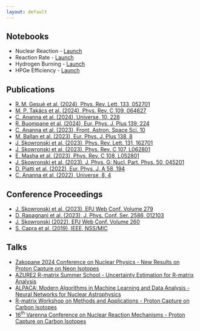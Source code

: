 ```yaml
---
layout: default
---
```


## Notebooks

*   Nuclear Reaction - [Launch](https://mybinder.org/v2/gh/skowrons94/Nuclear_Reaction/HEAD)
*   Reaction Rate - [Launch](https://mybinder.org/v2/gh/skowrons94/Reaction_Rate/HEAD)
*   Hydrogen Burning - [Launch](https://mybinder.org/v2/gh/skowrons94/Hydrogen_Burning/HEAD)
*   HPGe Efficiency - [Launch](https://mybinder.org/v2/gh/skowrons94/HPGe-Efficiency/HEAD)

## Publications
*   [R. M. Gesuè et al. (2024), Phys. Rev. Lett. 133, 052701](https://doi.org/10.1103/PhysRevLett.133.052701)
*   [M. P. Takács et al. (2024), Phys. Rev. C 109, 064627](https://doi.org/10.1103/PhysRevC.109.064627)
*   [C. Ananna et al. (2024), Universe, 10, 228](https://doi.org/10.3390/universe10050228)
*   [R. Buompane et al. (2024), Eur. Phys. J. Plus 139, 224](https://doi.org/10.1140/epjp/s13360-023-04840-2)
*   [C. Ananna et al. (2023), Front. Astron. Space Sci. 10](https://doi.org/10.3389/fspas.2023.1325053)
*   [M. Ballan et al. (2023), Eur. Phys. J. Plus 138, 8](https://doi.org/10.1140/epjp/s13360-023-04249-x)
*   [J. Skowronski et al. (2023), Phys. Rev. Lett. 131, 162701](https://doi.org/10.1103/PhysRevLett.131.162701)
*   [J. Skowronski et al. (2023), Phys. Rev. C 107, L062801](https://doi.org/10.1103/PhysRevC.107.L062801)
*   [E. Masha et al. (2023), Phys. Rev. C 108, L052801](https://doi.org/10.1103/PhysRevC.108.L052801)
*   [J. Skowronski et al. (2023), J. Phys. G: Nucl. Part. Phys. 50, 045201](https://iopscience.iop.org/article/10.1088/1361-6471/acb961)
*   [D. Piatti et al. (2022), Eur. Phys. J. A 58, 194](https://link.springer.com/article/10.1140/epja/s10050-022-00827-2)
*   [C. Ananna et al. (2022), Universe, 8, 4](https://doi.org/10.3390/universe8010004)

## Conference Proceedings

*   [J. Skowronski et al. (2023), EPJ Web Conf. Volume 279](https://doi.org/10.1051/epjconf/202327903002)
*   [D. Rapagnani et al. (2023), J. Phys. Conf. Ser. 2586, 012103](https://doi.org/10.1088/1742-6596/2586/1/012103)
*   [J. Skowronski (2022), EPJ Web Conf. Volume 260](https://doi.org/10.1051/epjconf/202226011008)
*   [S. Capra et al. (2019), IEEE, NSS/MIC](https://ieeexplore.ieee.org/document/9059819)

## Talks

* [Zakopane 2024 Conference on Nuclear Physics - New Results on Proton Capture on Neon Isotopes](assets/slides/2024_Zakopane_Skowronski.pdf)
* [AZURE2 R-matrix Summer School - Uncertainty Estimation for R-matrix Analysis](assets/slides/2024_R-Matrix_School_Skowronski.pdf)
* [ALPACA: Modern Algorithms in Machine Learning and Data Analysis - Neural Networks for Nuclear Astrophysics](assets/slides/2023_ALPACA_Skowronski.pdf)
* [R-matrix Workshop on Methods and Applications - Proton Capture on Carbon Isotopes](assets/slides/2023_R-Matrix_Workshop_Skowronski.pdf)
* [16<sup>th</sup> Varenna Conference on Nuclear Reaction Mechanisms - Proton Capture on Carbon Isotopes](assets/slides/2023_Varenna_Skowronski.pdf)
